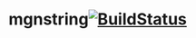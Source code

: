 # mgnstring[![BuildStatus](https://travis-ci.org/tetuyoko/mgnstr.svg?branch=master)](https://travis-ci.org/tetuyoko/mgnstr)
